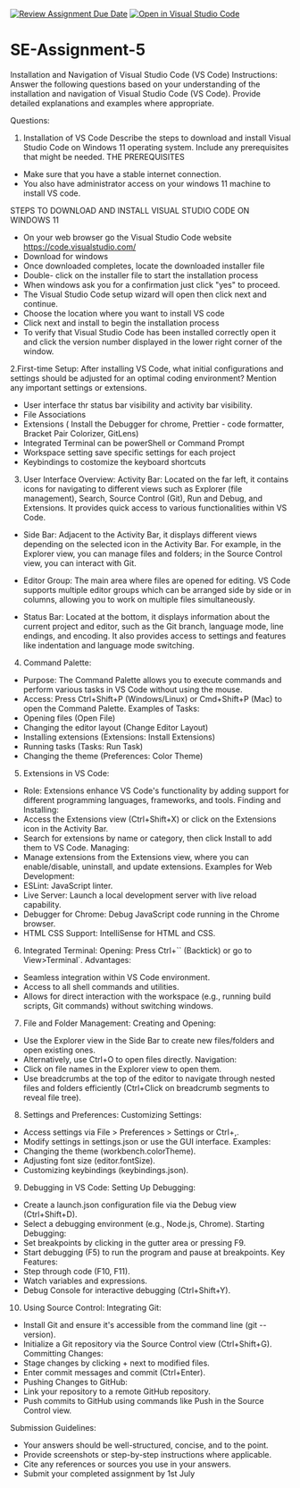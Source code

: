 [![Review Assignment Due Date](https://classroom.github.com/assets/deadline-readme-button-22041afd0340ce965d47ae6ef1cefeee28c7c493a6346c4f15d667ab976d596c.svg)](https://classroom.github.com/a/XoLGRbHq)
[![Open in Visual Studio Code](https://classroom.github.com/assets/open-in-vscode-2e0aaae1b6195c2367325f4f02e2d04e9abb55f0b24a779b69b11b9e10269abc.svg)](https://classroom.github.com/online_ide?assignment_repo_id=15343501&assignment_repo_type=AssignmentRepo)
# SE-Assignment-5
Installation and Navigation of Visual Studio Code (VS Code)
 Instructions:
Answer the following questions based on your understanding of the installation and navigation of Visual Studio Code (VS Code). Provide detailed explanations and examples where appropriate.

 Questions:
1. Installation of VS Code
Describe the steps to download and install Visual Studio Code on Windows 11 operating system. Include any prerequisites that might be needed.
THE PREREQUISITES
- Make sure that you have a stable internet connection.
- You also have administrator access on your windows 11 machine to install VS code.

STEPS TO DOWNLOAD AND INSTALL VISUAL STUDIO CODE ON WINDOWS 11
- On your web browser go the Visual Studio Code website https://code.visualstudio.com/
- Download for windows 
- Once downloaded completes, locate the downloaded installer file 
- Double- click on the installer file to start the installation process
- When windows ask you for a confirmation just click "yes" to proceed.
- The Visual Studio Code setup wizard will open then click next and continue.
- Choose the location where you want to install VS code 
- Click next and install to begin the installation process
- To verify that Visual Studio Code has been installed correctly open  it and click the version number displayed in the lower right corner of the window.

2.First-time Setup:
After installing VS Code, what initial configurations and settings should be adjusted for an optimal coding environment? Mention any important settings or extensions.
- User interface thr status bar visibility and activity bar visibility.
- File Associations
- Extensions ( Install the Debugger for chrome, Prettier - code formatter, Bracket Pair Colorizer, GitLens)
- Integrated Terminal can be powerShell or Command Prompt
- Workspace setting save specific settings for each project 
- Keybindings to costomize the keyboard shortcuts


3. User Interface Overview:
Activity Bar: Located on the far left, it contains icons for navigating to different views such as Explorer (file management), Search, Source Control (Git), Run and Debug, and Extensions. It provides quick access to various functionalities within VS Code.
- Side Bar: Adjacent to the Activity Bar, it displays different views depending on the selected icon in the Activity Bar. For example, in the Explorer view, you can manage files and folders; in the Source Control view, you can interact with Git.

- Editor Group: The main area where files are opened for editing. VS Code supports multiple editor groups which can be arranged side by side or in columns, allowing you to work on multiple files simultaneously.

- Status Bar: Located at the bottom, it displays information about the current project and editor, such as the Git branch, language mode, line endings, and encoding. It also provides access to settings and features like indentation and language mode switching.

4. Command Palette:
- Purpose: The Command Palette allows you to execute commands and perform various tasks in VS Code without using the mouse.
- Access: Press Ctrl+Shift+P (Windows/Linux) or Cmd+Shift+P (Mac) to open the Command Palette.
Examples of Tasks:
- Opening files (Open File)
- Changing the editor layout (Change Editor Layout)
- Installing extensions (Extensions: Install Extensions)
- Running tasks (Tasks: Run Task)
- Changing the theme (Preferences: Color Theme)

5. Extensions in VS Code:
- Role: Extensions enhance VS Code's functionality by adding support for different programming languages, frameworks, and tools.
Finding and Installing:
- Access the Extensions view (Ctrl+Shift+X) or click on the Extensions icon in the Activity Bar.
- Search for extensions by name or category, then click Install to add them to VS Code.
Managing:
- Manage extensions from the Extensions view, where you can enable/disable, uninstall, and update extensions.
Examples for Web Development:
- ESLint: JavaScript linter.
- Live Server: Launch a local development server with live reload capability.
- Debugger for Chrome: Debug JavaScript code running in the Chrome browser.
- HTML CSS Support: IntelliSense for HTML and CSS.

6. Integrated Terminal:
Opening: Press Ctrl+`` (Backtick) or go to View>Terminal`.
Advantages:
- Seamless integration within VS Code environment.
- Access to all shell commands and utilities.
- Allows for direct interaction with the workspace (e.g., running build scripts, Git commands) without switching windows.

7. File and Folder Management:
Creating and Opening:
- Use the Explorer view in the Side Bar to create new files/folders and open existing ones.
- Alternatively, use Ctrl+O to open files directly.
Navigation:
- Click on file names in the Explorer view to open them.
- Use breadcrumbs at the top of the editor to navigate through nested files and folders efficiently (Ctrl+Click on breadcrumb segments to reveal file tree).

8. Settings and Preferences:
Customizing Settings:
- Access settings via File > Preferences > Settings or Ctrl+,.
- Modify settings in settings.json or use the GUI interface.
Examples:
- Changing the theme (workbench.colorTheme).
- Adjusting font size (editor.fontSize).
- Customizing keybindings (keybindings.json).

9. Debugging in VS Code:
Setting Up Debugging:
- Create a launch.json configuration file via the Debug view (Ctrl+Shift+D).
- Select a debugging environment (e.g., Node.js, Chrome).
Starting Debugging:
- Set breakpoints by clicking in the gutter area or pressing F9.
- Start debugging (F5) to run the program and pause at breakpoints.
Key Features:
- Step through code (F10, F11).
- Watch variables and expressions.
- Debug Console for interactive debugging (Ctrl+Shift+Y).

10. Using Source Control:
Integrating Git:
- Install Git and ensure it's accessible from the command line (git --version).
- Initialize a Git repository via the Source Control view (Ctrl+Shift+G).
Committing Changes:
- Stage changes by clicking + next to modified files.
- Enter commit messages and commit (Ctrl+Enter).
- Pushing Changes to GitHub:
- Link your repository to a remote GitHub repository.
- Push commits to GitHub using commands like Push in the Source Control view.


 Submission Guidelines:
- Your answers should be well-structured, concise, and to the point.
- Provide screenshots or step-by-step instructions where applicable.
- Cite any references or sources you use in your answers.
- Submit your completed assignment by 1st July 

